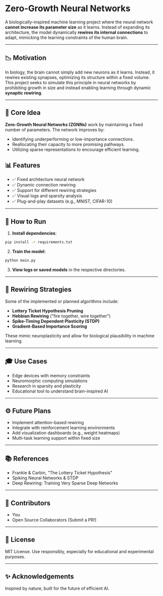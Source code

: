 # Zero-Growth Neural Networks

A biologically-inspired machine learning project where the neural network **cannot increase its parameter size** as it learns. Instead of expanding its architecture, the model dynamically **rewires its internal connections** to adapt, mimicking the learning constraints of the human brain.

---

## 📉 Motivation

In biology, the brain cannot simply add new neurons as it learns. Instead, it rewires existing synapses, optimizing its structure within a fixed volume. This project seeks to simulate this principle in neural networks by prohibiting growth in size and instead enabling learning through dynamic **synaptic rewiring**.

---

## 🏐 Core Idea

**Zero-Growth Neural Networks (ZGNNs)** work by maintaining a fixed number of parameters. The network improves by:

* Identifying underperforming or low-importance connections.
* Reallocating their capacity to more promising pathways.
* Utilizing sparse representations to encourage efficient learning.

## 📊 Features

* ✅ Fixed architecture neural network
* ✅ Dynamic connection rewiring
* ✅ Support for different rewiring strategies
* ✅ Visual logs and sparsity analysis
* ✅ Plug-and-play datasets (e.g., MNIST, CIFAR-10)

---

## 🚀 How to Run

1. **Install dependencies**:

```bash
pip install -r requirements.txt
```

2. **Train the model**:

```bash
python main.py
```

3. **View logs or saved models** in the respective directories.

---

## 🔄 Rewiring Strategies

Some of the implemented or planned algorithms include:

* **Lottery Ticket Hypothesis Pruning**
* **Hebbian Rewiring** ("fire together, wire together")
* **Spike-Timing Dependent Plasticity (STDP)**
* **Gradient-Based Importance Scoring**

These mimic neuroplasticity and allow for biological plausibility in machine learning.

---

## 🎓 Use Cases

* Edge devices with memory constraints
* Neuromorphic computing simulations
* Research in sparsity and plasticity
* Educational tool to understand brain-inspired AI

---

## ⚙️ Future Plans

* Implement attention-based rewiring
* Integrate with reinforcement learning environments
* Add visualization dashboards (e.g., weight heatmaps)
* Multi-task learning support within fixed size

---

## 📚 References

* Frankle & Carbin, "The Lottery Ticket Hypothesis"
* Spiking Neural Networks & STDP
* Deep Rewiring: Training Very Sparse Deep Networks

---

## 👥 Contributors

* You
* Open Source Collaborators (Submit a PR!)

---

## 🚫 License

MIT License. Use responsibly, especially for educational and experimental purposes.

---

## ✨ Acknowledgements

Inspired by nature, built for the future of efficient AI.

